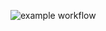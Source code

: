 
![example workflow](https://github.com/gclynch/helloworldjava/actions/workflows/gradle.yml/badge.svg)
